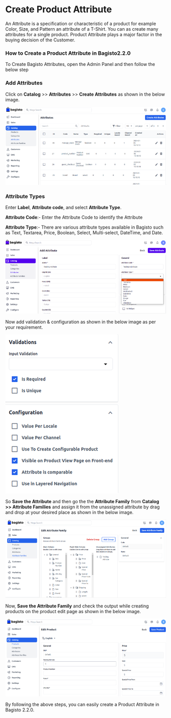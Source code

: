 # Create Product Attribute

An Attribute is a specification or characteristic of a product for example Color, Size, and Pattern an attribute of a T-Shirt. You can as create many attributes for a single product. Product Attribute plays a major factor in the buying decision of the Customer.

### How to Create a Product Attribute in Bagisto2.2.0

To Create Bagisto Attributes, open the Admin Panel and then follow the below step

### Add Attributes

Click on **Catalog** >> **Attributes** >> **Create Attributes** as shown in the below image.

 ![Attribute](../../assets/2.2.0/images/attribute/createAttribute.png)

### Attribute Types

Enter **Label**, **Attribute code**, and select **Attribute Type**.

**Attribute Code**:- Enter the Attribute Code to identify the Attribute

**Attribute Type**:- There are various attribute types available in Bagisto such as Text, Textarea, Price, Boolean, Select, Multi-select, DateTime, and Date.

 ![Attribute Types](../../assets/2.2.0/images/attribute/attributeTypes.png)

 Now add validation & configuration as shown in the below image as per your requirement.

 ![Validation](../../assets/2.2.0/images/attribute/validation.png)

 So **Save the Attribute** and then go the the **Attribute Family** from **Catalog >> Attribute Families** and assign it from the unassigned attribute by drag and drop at your desired place as shown in the below image.

 ![Attribute Family](../../assets/2.2.0/images/attribute/attributeFamily.png)

Now, **Save the Attribute Family** and check the output while creating products on the product edit page as shown in the below image.

 ![Edit Page](../../assets/2.2.0/images/attribute/editPage.png)

 By following the above steps, you can easily create a Product Attribute in Bagisto 2.2.0.
